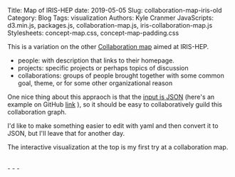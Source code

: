 Title: Map of IRIS-HEP
date: 2019-05-05
Slug: collaboration-map-iris-old
Category: Blog
Tags: visualization
Authors: Kyle Cranmer
JavaScripts: d3.min.js, packages.js, collaboration-map.js, iris-collaboration-map.js
Stylesheets: concept-map.css, concept-map-padding.css

This is a variation on the other [Collaboration map](/2016/12/collaboration-map/) aimed at IRIS-HEP.

 * people: with description that links to their homepage.
 * projects: specific projects or perhaps topics of discussion
 * collaborations: groups of people brought together with some common goal, theme, or for some other organizational reason 

One nice thing about this appraoch is that the [input is JSON](/downloads/files/collaboration.json) (here's an example on GitHub [link](https://github.com/cranmer/TheoryAndPractice/blob/javascript/content/downloads/files/collaboration.json) ), so it should be easy to collaboratively guild this collaboration graph. 

I'd like to make something easier to edit with yaml and then convert it to JSON, but I'll leave that for another day.

The interactive visualization at the top is my first try at a collaboration map. 


<div id="graph" class="conceptmap" ></div>
<div id="graph-info"></div>

<br />
- - - 

